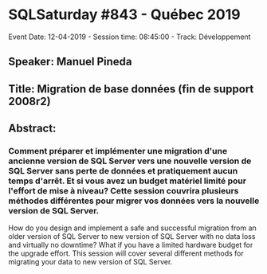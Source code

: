 # SQLSaturday #843 - Québec 2019
Event Date: 12-04-2019 - Session time: 08:45:00 - Track: Développement
## Speaker: Manuel Pineda
## Title: Migration de base données (fin de support 2008r2)
## Abstract:
### Comment préparer et implémenter une migration d'une ancienne version de SQL Server vers une nouvelle version de SQL Server sans perte de données et pratiquement aucun temps d'arrêt. Et si vous avez un budget matériel limité pour l'effort de mise à niveau? Cette session couvrira plusieurs méthodes différentes pour migrer vos données vers la nouvelle version de SQL Server.

How do you design and implement a safe and successful migration from an older version of SQL Server to new version of SQL Server with no data loss and virtually no downtime? What if you have a limited hardware budget for the upgrade effort. This session will cover several different methods for migrating your data to new version of SQL Server.
